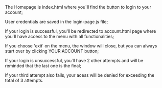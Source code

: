 The Homepage is index.html where you`ll find the button to login to your account;

User credentials are saved in the login-page.js file;

If your login is successful, you'll be redirected to account.html page where you`ll have access to the menu with all functionalities;

If you choose 'exit' on the menu, the window will close, but you can always start over by clicking YOUR ACCOUNT button;

If your login is unsuccessful, you'll have 2 other attempts and will be reminded that the last one is the final;

If your third attempt also fails, your acess will be denied for exceeding the total of 3 attempts.